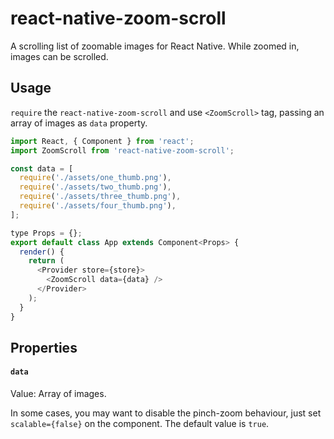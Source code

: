 # react-native-zoom-scroll

A scrolling list of zoomable images for React Native. While zoomed in, images can be scrolled.

## Usage

`require` the `react-native-zoom-scroll` and use `<ZoomScroll>` tag, passing an array of images as `data` property.

```javascript
import React, { Component } from 'react';
import ZoomScroll from 'react-native-zoom-scroll';

const data = [
  require('./assets/one_thumb.png'),
  require('./assets/two_thumb.png'),
  require('./assets/three_thumb.png'),
  require('./assets/four_thumb.png'),
];

type Props = {};
export default class App extends Component<Props> {
  render() {
    return (
      <Provider store={store}>
        <ZoomScroll data={data} />
      </Provider>
    );
  }
}
```

## Properties

#### `data`

Value: Array of images.

In some cases, you may want to disable the pinch-zoom behaviour, just set `scalable={false}` on the component. The default value is `true`.
